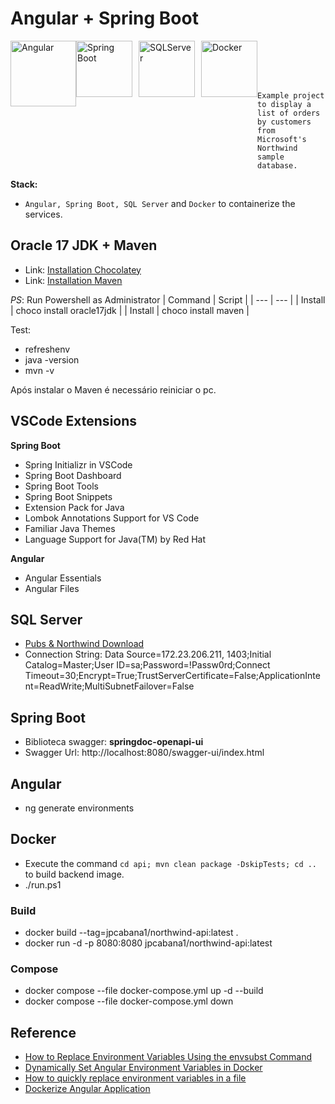 # Angular + Spring Boot

<div style="width: 500px;height: 50px;">
    <img src="https://angular.gallerycdn.vsassets.io/extensions/angular/ng-template/16.0.0/1683140320423/Microsoft.VisualStudio.Services.Icons.Default" alt="Angular" style="height: 105x; width: 105px;float: left;">
    <img src="https://vscjava.gallerycdn.vsassets.io/extensions/vscjava/vscode-spring-boot-dashboard/0.13.2023051200/1683849854838/Microsoft.VisualStudio.Services.Icons.Default" alt="Spring Boot" style="height: 90px; width: 90px;float: left;">
    <img src="https://ms-mssql.gallerycdn.vsassets.io/extensions/ms-mssql/sql-bindings-vscode/0.4.0/1684435163379/Microsoft.VisualStudio.Services.Icons.Default"alt="SQLServer" style="height: 90px; width: 90px; margin-left: 10px;float: left;">
    <img src="https://cdn-icons-png.flaticon.com/512/5969/5969059.png"alt="Docker" style="height: 90px; width: 90px; margin-left: 10px;float: left;">
</div>

<br/>

    Example project to display a list of orders by customers from Microsoft's Northwind sample database.   
**Stack:**

* ```Angular, Spring Boot, SQL Server``` and ```Docker``` to containerize the services.



## Oracle 17 JDK + Maven
- Link: [Installation Chocolatey](https://community.chocolatey.org/packages/oracle17jdk#install)
- Link: [Installation Maven](https://community.chocolatey.org/packages/maven)

*PS*: Run Powershell as Administrator
| Command |  Script | 
| --- | --- |
| Install |   choco install oracle17jdk |
| Install |   choco install maven |



Test: 
* refreshenv
* java -version
* mvn -v

Após instalar o Maven é necessário reiniciar o pc.

## VSCode Extensions

**Spring Boot**
* Spring Initializr in VSCode
* Spring Boot Dashboard
* Spring Boot Tools
* Spring Boot Snippets
* Extension Pack for Java
* Lombok Annotations Support for VS Code
* Familiar Java Themes
* Language Support for Java(TM) by Red Hat

**Angular**
* Angular Essentials 
* Angular Files

## SQL Server 
* [Pubs & Northwind Download](https://github.com/Microsoft/sql-server-samples/tree/master/samples/databases/northwind-pubs)
* Connection String: Data Source=172.23.206.211, 1403;Initial Catalog=Master;User ID=sa;Password=!Passw0rd;Connect Timeout=30;Encrypt=True;TrustServerCertificate=False;ApplicationIntent=ReadWrite;MultiSubnetFailover=False


## Spring Boot
* Biblioteca swagger: **springdoc-openapi-ui**
* Swagger Url: http://localhost:8080/swagger-ui/index.html

## Angular

* ng generate environments

## Docker 

* Execute the command ```cd api; mvn clean package -DskipTests; cd ..``` to build backend image.
* ./run.ps1

### Build
* docker build --tag=jpcabana1/northwind-api:latest  .
* docker run -d -p 8080:8080 jpcabana1/northwind-api:latest 

### Compose
* docker compose --file docker-compose.yml up -d --build
* docker compose --file docker-compose.yml down


## Reference
* [How to Replace Environment Variables Using the envsubst Command](https://linuxhandbook.com/envsubst-command/)
* [Dynamically Set Angular Environment Variables in Docker](https://nkpremices.com/dynamically-set-angular-env-variables-in-docker/)
* [How to quickly replace environment variables in a file](https://skofgar.ch/dev/2020/08/how-to-quickly-replace-environment-variables-in-a-file/)
* [Dockerize Angular Application](https://medium.com/codex/dockerize-angular-application-69e7503d1816)


